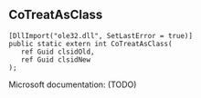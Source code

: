 ## CoTreatAsClass

```
[DllImport("ole32.dll", SetLastError = true)]
public static extern int CoTreatAsClass(
   ref Guid clsidOld,
   ref Guid clsidNew
);
```

Microsoft documentation: (TODO)

